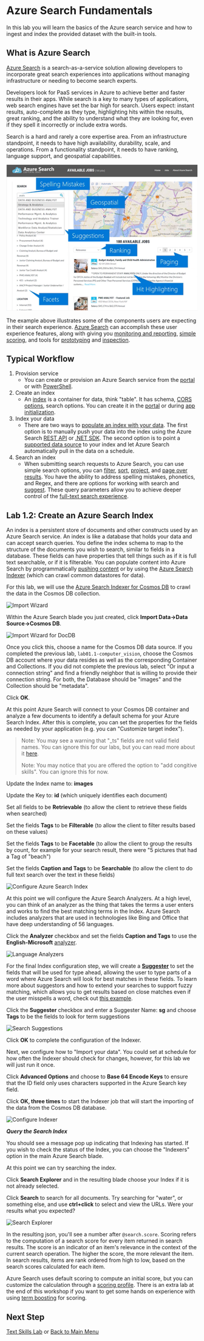 # Azure Search Fundamentals

In this lab you will learn the basics of the Azure search service and how to ingest and index the provided dataset with the built-in tools.

## What is Azure Search

[Azure Search](https://docs.microsoft.com/en-us/azure/search/search-what-is-azure-search) is a search-as-a-service solution allowing developers to incorporate great search experiences into applications without managing infrastructure or needing to become search experts.

Developers look for PaaS services in Azure to achieve better and faster results in their apps. While search is a key to many types of applications, web search engines have set the bar high for search. Users expect: instant results, auto-complete as they type, highlighting hits within the results, great ranking, and the ability to understand what they are looking for, even if they spell it incorrectly or include extra words.

Search is a hard and rarely a core expertise area. From an infrastructure standpoint, it needs to have high availability, durability, scale, and operations. From a functionality standpoint, it needs to have ranking, language support, and geospatial capabilities.

![Example of Search Requirements](./resources/images/azure-search-images/AzureSearch-Example.png)

The example above illustrates some of the components users are expecting in their search experience. [Azure Search](https://docs.microsoft.com/en-us/azure/search/search-what-is-azure-search) can accomplish these user experience features, along with giving you [monitoring and reporting](https://docs.microsoft.com/en-us/azure/search/search-traffic-analytics), [simple scoring](https://docs.microsoft.com/en-us/rest/api/searchservice/add-scoring-profiles-to-a-search-index), and tools for [prototyping](https://docs.microsoft.com/en-us/azure/search/search-import-data-portal) and [inspection](https://docs.microsoft.com/en-us/azure/search/search-explorer).

## Typical Workflow

1. Provision service
    - You can create or provision an Azure Search service from the [portal](https://docs.microsoft.com/en-us/azure/search/search-create-service-portal) or with [PowerShell](https://docs.microsoft.com/en-us/azure/search/search-manage-powershell).
1. Create an index
    - An [index](https://docs.microsoft.com/en-us/azure/search/search-what-is-an-index) is a container for data, think "table". It has schema, [CORS options](https://docs.microsoft.com/en-us/aspnet/core/security/cors), search options. You can create it in the [portal](https://docs.microsoft.com/en-us/azure/search/search-create-index-portal) or during [app initialization](https://docs.microsoft.com/en-us/azure/search/search-create-index-dotnet).
1. Index your data
    - There are two ways to [populate an index with your data](https://docs.microsoft.com/en-us/azure/search/search-what-is-data-import). The first option is to manually push your data into the index using the Azure Search [REST API](https://docs.microsoft.com/en-us/azure/search/search-import-data-rest-api) or [.NET SDK](https://docs.microsoft.com/en-us/azure/search/search-import-data-dotnet). The second option is to point a [supported data source](https://docs.microsoft.com/en-us/azure/search/search-import-data-portal) to your index and let Azure Search automatically pull in the data on a schedule.
1. Search an index
    - When submitting search requests to Azure Search, you can use simple search options, you can [filter](https://docs.microsoft.com/en-us/azure/search/search-filters), [sort](https://docs.microsoft.com/en-us/rest/api/searchservice/add-scoring-profiles-to-a-search-index), [project](https://docs.microsoft.com/en-us/azure/search/search-faceted-navigation), and [page over results](https://docs.microsoft.com/en-us/azure/search/search-pagination-page-layout). You have the ability to address spelling mistakes, phonetics, and Regex, and there are options for working with search and [suggest](https://docs.microsoft.com/en-us/rest/api/searchservice/suggesters). These query parameters allow you to achieve deeper control of the [full-text search experience](https://docs.microsoft.com/en-us/azure/search/search-query-overview).

## Lab 1.2: Create an Azure Search Index

An index is a persistent store of documents and other constructs used by an Azure Search service. An index is like a database that holds your data and can accept search queries. You define the index schema to map to the structure of the documents you wish to search, similar to fields in a database. These fields can have properties that tell things such as if it is full text searchable, or if it is filterable.  You can populate content into Azure Search by programmatically [pushing content](https://docs.microsoft.com/en-us/rest/api/searchservice/addupdate-or-delete-documents) or by using the [Azure Search Indexer](https://docs.microsoft.com/en-us/azure/search/search-indexer-overview) (which can crawl common datastores for data).

For this lab, we will use the [Azure Search Indexer for Cosmos DB](https://docs.microsoft.com/en-us/azure/search/search-howto-index-documentdb) to crawl the data in the Cosmos DB collection.

![Import Wizard](./resources/assets/AzureSearch-ImportData.png)

Within the Azure Search blade you just created, click **Import Data->Data Source->Cosmos DB**.

![Import Wizard for DocDB](./resources/assets/AzureSearch-DataSource.png)

Once you click this, choose a name for the Cosmos DB data source. If you completed the previous lab, `lab01.1-computer_vision`, choose the Cosmos DB account where your data resides as well as the corresponding Container and Collections. If you did not complete the previous lab, select "Or input a connection string" and find a friendly neighbor that is willing to provide their connection string. For both, the Database should be "images" and the Collection should be "metadata".

Click **OK**.

At this point Azure Search will connect to your Cosmos DB container and analyze a few documents to identify a default schema for your Azure Search Index. After this is complete, you can set the properties for the fields as needed by your application (e.g. you can "Customize target index").

>Note: You may see a warning that "_ts" fields are not valid field names. You can ignore this for our labs, but you can read more about it [here](https://docs.microsoft.com/azure/search/search-indexer-field-mappings).
>
>Note: You may notice that you are offered the option to "add congitive skills". You can ignore this for now.

Update the Index name to: **images**

Update the Key to: **id** (which uniquely identifies each document)

Set all fields to be **Retrievable** (to allow the client to retrieve these fields when searched)

Set the fields **Tags** to be **Filterable** (to allow the client to filter results based on these values)

Set the fields **Tags** to be **Facetable** (to allow the client to group the results by count, for example for your search result, there were "5 pictures that had a Tag of "beach")

Set the fields **Caption and Tags** to be **Searchable** (to allow the client to do full text search over the text in these fields)

![Configure Azure Search Index](./resources/assets/AzureSearch-ConfigureIndex.png)

At this point we will configure the Azure Search Analyzers.  At a high level, you can think of an analyzer as the thing that takes the terms a user enters and works to find the best matching terms in the Index.  Azure Search includes analyzers that are used in technologies like Bing and Office that have deep understanding of 56 languages.  

Click the **Analyzer** checkbox and set the fields **Caption and Tags** to use the **English-Microsoft** [analyzer](https://docs.microsoft.com/en-us/azure/search/search-analyzers).

![Language Analyzers](./resources/assets/AzureSearch-Analyzer.png)

For the final Index configuration step, we will create a [**Suggester**](https://docs.microsoft.com/en-us/rest/api/searchservice/suggesters) to set the fields that will be used for type ahead, allowing the user to type parts of a word where Azure Search will look for best matches in these fields. To learn more about suggestors and how to extend your searches to support fuzzy matching, which allows you to get results based on close matches even if the user misspells a word, check out [this example](https://docs.microsoft.com/en-us/azure/search/search-query-lucene-examples#fuzzy-search-example).

Click the **Suggester** checkbox and enter a Suggester Name: **sg** and choose **Tags** to be the fields to look for term suggestions

![Search Suggestions](./resources/assets/AzureSearch-Suggester.png)

Click **OK** to complete the configuration of the Indexer.  

Next, we configure how to "Import your data". You could set at schedule for how often the Indexer should check for changes, however, for this lab we will just run it once.  

Click **Advanced Options** and choose to **Base 64 Encode Keys** to ensure that the ID field only uses characters supported in the Azure Search key field.

Click **OK, three times** to start the Indexer job that will start the importing of the data from the Cosmos DB database.

![Configure Indexer](./resources/assets/AzureSearch-ConfigureIndexer.png)

***Query the Search Index***

You should see a message pop up indicating that Indexing has started.  If you wish to check the status of the Index, you can choose the "Indexers" option in the main Azure Search blade.

At this point we can try searching the index.  

Click **Search Explorer** and in the resulting blade choose your Index if it is not already selected.

Click **Search** to search for all documents. Try searching for "water", or something else, and use **ctrl+click** to select and view the URLs. Were your results what you expected?

![Search Explorer](./resources/assets/AzureSearch-SearchExplorer.png)

In the resulting json, you'll see a number after `@search.score`. Scoring refers to the computation of a search score for every item returned in search results. The score is an indicator of an item's relevance in the context of the current search operation. The higher the score, the more relevant the item. In search results, items are rank ordered from high to low, based on the search scores calculated for each item.

Azure Search uses default scoring to compute an initial score, but you can customize the calculation through a [scoring profile](https://docs.microsoft.com/en-us/rest/api/searchservice/add-scoring-profiles-to-a-search-index). There is an extra lab at the end of this workshop if you want to get some hands on experience with using [term boosting](https://docs.microsoft.com/en-us/rest/api/searchservice/Lucene-query-syntax-in-Azure-Search#bkmk_termboost) for scoring.

## Next Step

[Text Skills Lab](./Lab-Text-Skills.md) or
[Back to Main Menu](./readme.md)